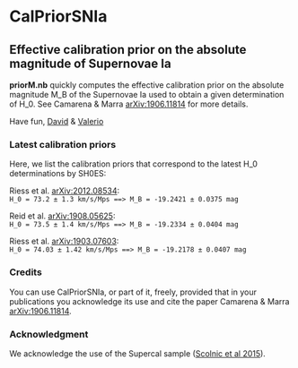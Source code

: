 # **CalPriorSNIa**
## Effective calibration prior on the absolute magnitude of Supernovae Ia

**priorM.nb** quickly computes the effective calibration prior on the absolute magnitude M_B of the Supernovae Ia used to obtain a given determination of H_0. See Camarena & Marra [arXiv:1906.11814](https://arxiv.org/abs/1906.11814) for more details.

Have fun,
[David](http://inspirehep.net/author/profile/D.Camarena.1) & [Valerio](http://inspirehep.net/author/profile/V.Marra.1)


### Latest calibration priors

Here, we list the calibration priors that correspond to the latest H_0 determinations by SH0ES:

Riess et al. [arXiv:2012.08534](https://arxiv.org/abs/2012.08534):<br/>
`H_0 = 73.2 ± 1.3 km/s/Mps ==> M_B = -19.2421 ± 0.0375 mag`

Reid et al. [arXiv:1908.05625](https://arxiv.org/abs/1908.05625):<br/>
`H_0 = 73.5 ± 1.4 km/s/Mps ==> M_B = -19.2334 ± 0.0404 mag`

Riess et al. [arXiv:1903.07603](https://arxiv.org/abs/1903.07603):<br/>
`H_0 = 74.03 ± 1.42 km/s/Mps ==> M_B = -19.2178 ± 0.0407 mag`


### Credits

You can use CalPriorSNIa, or part of it, freely, provided that in your publications you acknowledge its use and cite the paper Camarena & Marra [arXiv:1906.11814](https://arxiv.org/abs/1906.11814).


### Acknowledgment

We acknowledge the use of the Supercal sample ([Scolnic et al 2015](https://arxiv.org/abs/1508.05361)).

